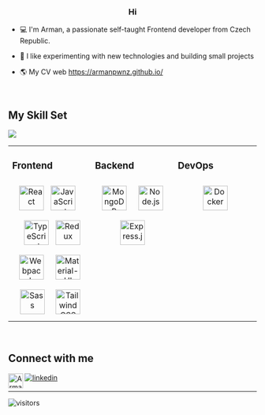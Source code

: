 <div align="center">
<!-- <img src="https://rishavanand.github.io/static/images/greetings.gif" align="center" style="width: 100%" /> -->
</div>  
  

### <div align="center">Hi </div>  
  

- 💻  I'm Arman, a passionate self-taught Frontend developer from Czech Republic. 

- 🔭 I like experimenting with new technologies and building small projects  
  
- 🌎 My CV web <a href="https://armanpwnz.github.io/">https://armanpwnz.github.io/</a>
<br/>  


## My Skill Set  
<a href="https://www.codewars.com/users/armanpwnz"><img src="https://www.codewars.com/users/armanpwnz/badges/small"></a>
<table><tr><td valign="top" width="33%">



### Frontend  
<div align="center">  
<img style="margin 10px" src="https://api.iconify.design/vscode-icons:file-type-reactjs.svg" alt="React" height="50" />
<img style="margin: 10px" src="https://api.iconify.design/logos:javascript.svg" alt="JavaScript" height="50" />
<img style="margin: 10px" src="https://api.iconify.design/logos:typescript-icon.svg" alt="TypeScript" height="50" />  
<img style="margin 10px" src="https://api.iconify.design/logos:redux.svg" alt="Redux" height="50" />
<img style="margin: 10px" src="https://api.iconify.design/logos:webpack.svg" alt="Webpack" height="50" />
<img style="margin: 10px" src="https://user-images.githubusercontent.com/53177375/100646696-a427e900-333e-11eb-87f5-503de8ab1ab6.png" alt="Material-UI" height="50" />  
<img style="margin: 10px" src="https://api.iconify.design/logos:sass.svg" alt="Sass" height="50" />
<img style="margin: 8px" src="https://api.iconify.design/logos:tailwindcss-icon.svg" alt="TailwindCSS" height="50" />  


</td><td valign="top" width="33%">



### Backend  
<div align="center">  
<img style="margin: 10px" src="https://api.iconify.design/vscode-icons:file-type-mongo.svg" alt="MongoDB" height="50" />  
<img style="margin: 10px" src="https://api.iconify.design/logos:nodejs.svg" alt="Node.js" height="50" /> 
<img style="margin: 10px" src="https://api.iconify.design/logos:express.svg" alt="Express.js" height="50" />    

</td><td valign="top" width="33%">
  
### DevOps  
<div align="center">  
<img style="margin: 10px" src="https://api.iconify.design/logos:docker-icon.svg" alt="Docker" height="50" /> 
</div>
</td></tr></table>  


<br/>  


## Connect with me  
<a href="https://linkedin.com/in/armanzhumanov">
<img src="https://api.iconify.design/logos:linkedin.svg" alt=linkedin style="margin-bottom: 5px"/>
</a>
<a href="https://t.me/armasher">
 <img align="left" alt="Arman Telegram" width="30px" src="https://api.iconify.design/logos:telegram.svg" />
</a>

<br />

---------------------------------------------------------------------------------------------------------------------------------------------------------------------------------
![visitors](https://visitor-badge.glitch.me/badge?page_id=armanpwnz.armanpwnz) 

<!--
**armanpwnz/armanpwnz** is a ✨ _special_ ✨ repository because its `README.md` (this file) appears on your GitHub profile. 

- ⚡ I’m currently working in Elvoris s.r.o and I'm a member of the Russian MDN team.

Here are some ideas to get you started:

- 🔭 I’m currently working on ...
- 🌱 I’m currently learning ...
- 👯 I’m looking to collaborate on ...
- 🤔 I’m looking for help with ...
- 💬 Ask me about ...
- 📫 How to reach me: ...
- 😄 Pronouns: ...
- ⚡ Fun fact: ...
-->
